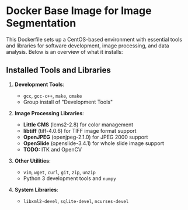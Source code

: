 # Docker Base Image for Image Segmentation

This Dockerfile sets up a CentOS-based environment with essential tools and libraries for software development, image processing, and data analysis. Below is an overview of what it installs:

## Installed Tools and Libraries

1. **Development Tools**:
   - `gcc`, `gcc-c++`, `make`, `cmake`
   - Group install of "Development Tools"

2. **Image Processing Libraries**:
   - **Little CMS** (lcms2-2.8) for color management
   - **libtiff** (tiff-4.0.6) for TIFF image format support
   - **OpenJPEG** (openjpeg-2.1.0) for JPEG 2000 support
   - **OpenSlide** (openslide-3.4.1) for whole slide image support
   - **TODO:** ITK and OpenCV

    <!--   - **Insight Toolkit** (ITK-4.10.0) for medical image analysis and registration
   - **OpenCV** (opencv-2.4.13) for computer vision and image processing tasks-->

3. **Other Utilities**:
   - `vim`, `wget`, `curl`, `git`, `zip`, `unzip`
   - Python 3 development tools and `numpy`

4. **System Libraries**:
   - `libxml2-devel`, `sqlite-devel`, `ncurses-devel`

<br>
